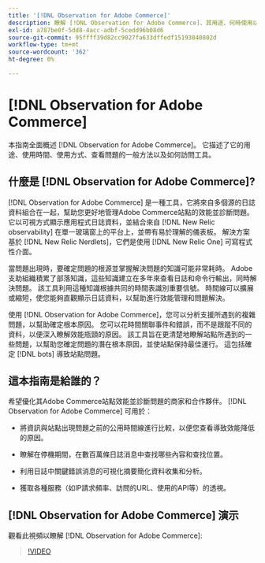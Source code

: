 ```yaml
---
title: '[!DNL Observation for Adobe Commerce]'
description: 瞭解 [!DNL Observation for Adobe Commerce]、其用途、何時使用以及如何獲取訪問。
exl-id: a787be0f-5dd8-4acc-adbf-5cedd96b08d6
source-git-commit: 95ffff39d82cc9027fa633dffedf15193040802d
workflow-type: tm+mt
source-wordcount: '362'
ht-degree: 0%

---
```


# [!DNL Observation for Adobe Commerce]

本指南全面概述 [!DNL Observation for Adobe Commerce]。 它描述了它的用途、使用時間、使用方式、查看問題的一般方法以及如何訪問工具。

## 什麼是 [!DNL Observation for Adobe Commerce]?

[!DNL Observation for Adobe Commerce] 是一種工具，它將來自多個源的日誌資料組合在一起，幫助您更好地管理Adobe Commerce站點的效能並診斷問題。 它以可視方式顯示應用程式日誌資料，並結合來自 [!DNL New Relic observability] 在單一玻璃窗上的平台上，並帶有易於理解的儀表板。 解決方案基於 [!DNL New Relic Nerdlets]，它們是使用 [!DNL New Relic One] 可寫程式性介面。

當問題出現時，要確定問題的根源並掌握解決問題的知識可能非常耗時。 Adobe支助組織積累了部落知識，這些知識建立在多年來查看日誌和命令行輸出，同時解決問題。 該工具利用這種知識根據共同的時間表識別重要信號。 時間線可以擴展或縮短，使您能夠直觀顯示日誌資料，以幫助進行效能管理和問題解決。

使用 [!DNL Observation for Adobe Commerce]，您可以分析支援所遇到的複雜問題，以幫助確定根本原因。 您可以花時間關聯事件和錯誤，而不是跟蹤不同的資料，以便深入瞭解效能瓶頸的原因。 該工具旨在更清楚地瞭解站點所遇到的一些問題，以幫助您確定問題的潛在根本原因，並使站點保持最佳運行。 這包括確定 [!DNL bots] 導致站點問題。

## 這本指南是給誰的？

希望優化其Adobe Commerce站點效能並診斷問題的商家和合作夥伴。 [!DNL Observation for Adobe Commerce] 可用於：

* 將資訊與站點出現問題之前的公用時間線進行比較，以便您查看導致效能降低的原因。

* 瞭解在停機期間，在數百萬條日誌消息中查找哪些內容和查找位置。

* 利用日誌中關鍵錯誤消息的可視化摘要簡化資料收集和分析。

* 獲取各種服務（如IP請求頻率、訪問的URL、使用的API等）的透視。

## [!DNL Observation for Adobe Commerce] 演示

觀看此視頻以瞭解 [!DNL Observation for Adobe Commerce]:

>[!VIDEO](https://video.tv.adobe.com/v/344444?quality=12)
